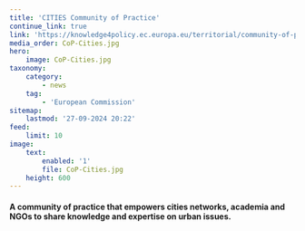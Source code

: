 ```yaml
---
title: 'CITIES Community of Practice'
continue_link: true
link: 'https://knowledge4policy.ec.europa.eu/territorial/community-of-practice-cities_en'
media_order: CoP-Cities.jpg
hero:
    image: CoP-Cities.jpg
taxonomy:
    category:
        - news
    tag:
        - 'European Commission'
sitemap:
    lastmod: '27-09-2024 20:22'
feed:
    limit: 10
image:
    text:
        enabled: '1'
        file: CoP-Cities.jpg
    height: 600
---
```


#### A community of practice that empowers cities networks, academia and NGOs to share knowledge and expertise on urban issues.
